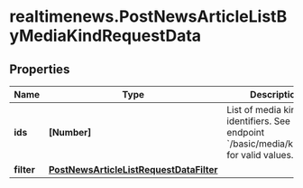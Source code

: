 # realtimenews.PostNewsArticleListByMediaKindRequestData

## Properties

Name | Type | Description | Notes
------------ | ------------- | ------------- | -------------
**ids** | **[Number]** | List of media kind identifiers. See endpoint &#x60;/basic/media/kind/list&#x60; for valid values. | 
**filter** | [**PostNewsArticleListRequestDataFilter**](PostNewsArticleListRequestDataFilter.md) |  | [optional] 


